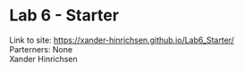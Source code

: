 # Lab 6 - Starter
Link to site: https://xander-hinrichsen.github.io/Lab6_Starter/ 
\
Parterners: None
\
Xander Hinrichsen
